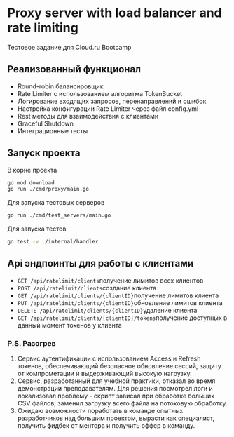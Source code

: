 # Proxy server with load balancer and rate limiting
Тестовое задание для Cloud.ru Bootcamp

## Реализованный функционал
- Round-robin балансировщик
- Rate Limiter с использованием алгоритма TokenBucket
- Логирование входящих запросов, перенаправлений и ошибок
- Настройка конфигурации Rate Limiter через файл config.yml
- Rest методы для взаимодействия с клиентами
- Graceful Shutdown
- Интеграционные тесты

## Запуск проекта
В корне проекта
```bash
go mod download
go run ./cmd/proxy/main.go
```
Для запуска тестовых серверов 
```bash
go run ./cmd/test_servers/main.go
```
Для запуска тестов
```bash
go test -v ./internal/handler
```

## Api эндпоинты для работы с клиентами
- ```GET /api/ratelimit/clients```получение лимитов всех клиентов
- ```POST /api/ratelimit/clients```создание клиента
- ```GET /api/ratelimit/clients/{clientID}```получение лимитов клиента
- ```PUT /api/ratelimit/clients/{clientID}```обновление лимитов клиента
- ```DELETE /api/ratelimit/clients/{clientID}```удаление клиента
- ```GET /api/ratelimit/clients/{clientID}/tokens```получение доступных в данный момент токенов у клиента

### P.S. Разогрев
1. Сервис аутентификации с использованием Access и Refresh токенов, обеспечивающий безопасное обновление сессий, защиту от компрометации и выдерживающий высокую нагрузку.
2. Сервис,  разработанный для учебной практики, отказал во время демонстрации преподавателям. Для решения посмотрел логи и локализовал проблему - скрипт зависал при обработке больших CSV файлов, заменил загрузку всего файла на потоковую обработку.
3. Ожидаю возможности поработать в команде опытных разработчиков над большим проектом, вырасти как специалист, получить фидбек от ментора и получить оффер в команду.
    
